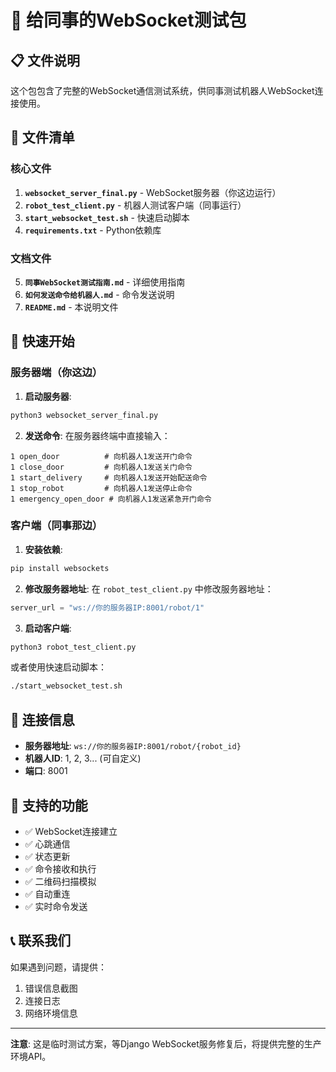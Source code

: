 # 🤖 给同事的WebSocket测试包

## 📋 文件说明

这个包包含了完整的WebSocket通信测试系统，供同事测试机器人WebSocket连接使用。

## 📁 文件清单

### 核心文件
1. **`websocket_server_final.py`** - WebSocket服务器（你这边运行）
2. **`robot_test_client.py`** - 机器人测试客户端（同事运行）
3. **`start_websocket_test.sh`** - 快速启动脚本
4. **`requirements.txt`** - Python依赖库

### 文档文件
5. **`同事WebSocket测试指南.md`** - 详细使用指南
6. **`如何发送命令给机器人.md`** - 命令发送说明
7. **`README.md`** - 本说明文件

## 🚀 快速开始

### 服务器端（你这边）
1. **启动服务器**:
```bash
python3 websocket_server_final.py
```

2. **发送命令**:
在服务器终端中直接输入：
```
1 open_door          # 向机器人1发送开门命令
1 close_door         # 向机器人1发送关门命令
1 start_delivery     # 向机器人1发送开始配送命令
1 stop_robot         # 向机器人1发送停止命令
1 emergency_open_door # 向机器人1发送紧急开门命令
```

### 客户端（同事那边）
1. **安装依赖**:
```bash
pip install websockets
```

2. **修改服务器地址**:
在 `robot_test_client.py` 中修改服务器地址：
```python
server_url = "ws://你的服务器IP:8001/robot/1"
```

3. **启动客户端**:
```bash
python3 robot_test_client.py
```

或者使用快速启动脚本：
```bash
./start_websocket_test.sh
```

## 📡 连接信息

- **服务器地址**: `ws://你的服务器IP:8001/robot/{robot_id}`
- **机器人ID**: 1, 2, 3... (可自定义)
- **端口**: 8001

## 🔧 支持的功能

- ✅ WebSocket连接建立
- ✅ 心跳通信
- ✅ 状态更新
- ✅ 命令接收和执行
- ✅ 二维码扫描模拟
- ✅ 自动重连
- ✅ 实时命令发送

## 📞 联系我们

如果遇到问题，请提供：
1. 错误信息截图
2. 连接日志
3. 网络环境信息

---

**注意**: 这是临时测试方案，等Django WebSocket服务修复后，将提供完整的生产环境API。 